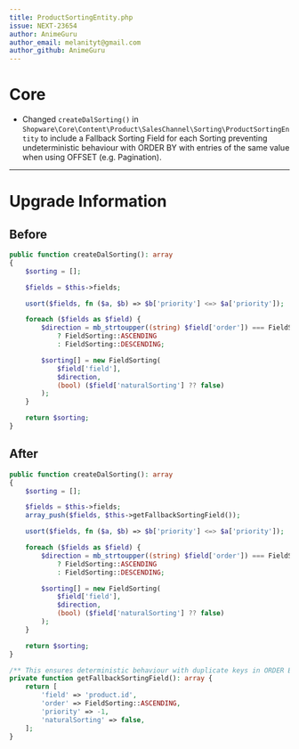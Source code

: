 ```yaml
---
title: ProductSortingEntity.php
issue: NEXT-23654
author: AnimeGuru
author_email: melanityt@gmail.com
author_github: AnimeGuru
---
```

# Core
* Changed `createDalSorting()` in `Shopware\Core\Content\Product\SalesChannel\Sorting\ProductSortingEntity` to include a Fallback Sorting Field for each Sorting preventing undeterministic behaviour with ORDER BY with entries of the same value when using OFFSET (e.g. Pagination).
___
# Upgrade Information
## Before
```php
public function createDalSorting(): array
{
    $sorting = [];

    $fields = $this->fields;

    usort($fields, fn ($a, $b) => $b['priority'] <=> $a['priority']);

    foreach ($fields as $field) {
        $direction = mb_strtoupper((string) $field['order']) === FieldSorting::ASCENDING
            ? FieldSorting::ASCENDING
            : FieldSorting::DESCENDING;

        $sorting[] = new FieldSorting(
            $field['field'],
            $direction,
            (bool) ($field['naturalSorting'] ?? false)
        );
    }

    return $sorting;
}
```
## After
```php
public function createDalSorting(): array
{
    $sorting = [];

    $fields = $this->fields;
    array_push($fields, $this->getFallbackSortingField());

    usort($fields, fn ($a, $b) => $b['priority'] <=> $a['priority']);

    foreach ($fields as $field) {
        $direction = mb_strtoupper((string) $field['order']) === FieldSorting::ASCENDING
            ? FieldSorting::ASCENDING
            : FieldSorting::DESCENDING;

        $sorting[] = new FieldSorting(
            $field['field'],
            $direction,
            (bool) ($field['naturalSorting'] ?? false)
        );
    }

    return $sorting;
}

/** This ensures deterministic behaviour with duplicate keys in ORDER BY and OFFSET between queries */
private function getFallbackSortingField(): array {
    return [
        'field' => 'product.id',
        'order' => FieldSorting::ASCENDING,
        'priority' => -1,
        'naturalSorting' => false,
    ];
}
```
